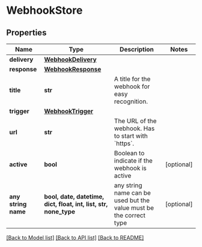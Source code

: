 # WebhookStore


## Properties
Name | Type | Description | Notes
------------ | ------------- | ------------- | -------------
**delivery** | [**WebhookDelivery**](WebhookDelivery.md) |  | 
**response** | [**WebhookResponse**](WebhookResponse.md) |  | 
**title** | **str** | A title for the webhook for easy recognition. | 
**trigger** | [**WebhookTrigger**](WebhookTrigger.md) |  | 
**url** | **str** | The URL of the webhook. Has to start with &#x60;https&#x60;. | 
**active** | **bool** | Boolean to indicate if the webhook is active | [optional] 
**any string name** | **bool, date, datetime, dict, float, int, list, str, none_type** | any string name can be used but the value must be the correct type | [optional]

[[Back to Model list]](../README.md#documentation-for-models) [[Back to API list]](../README.md#documentation-for-api-endpoints) [[Back to README]](../README.md)


